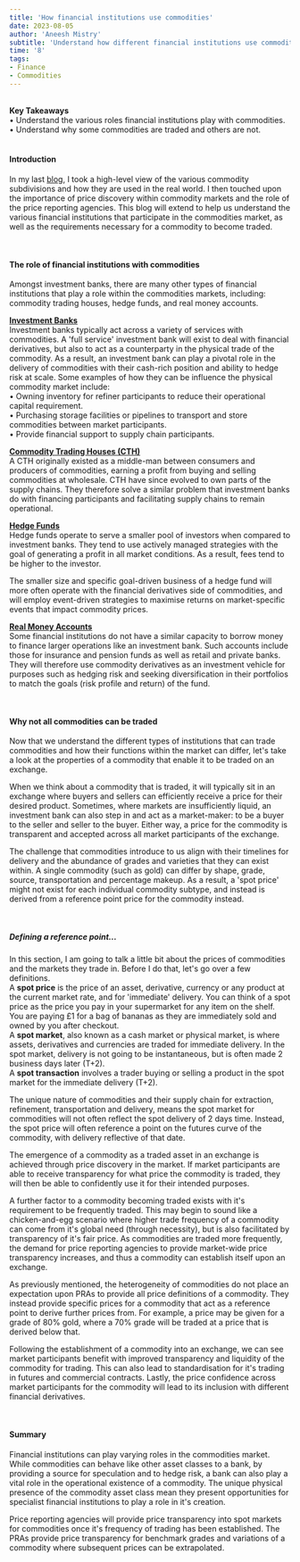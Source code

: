 ```yaml
---
title: 'How financial institutions use commodities'
date: 2023-08-05
author: 'Aneesh Mistry'
subtitle: 'Understand how different financial institutions use commodities and why not all commodities are traded.'
time: '8'
tags:
- Finance
- Commodities
---
```

<br>
<strong>Key Takeaways</strong><br>
&#8226; Understand the various roles financial institutions play with commodities.<br>
&#8226; Understand why some commodities are traded and others are not.<br>

<br>
<h4>Introduction</h4>
<p>
In my last <a href="https://aneesh.co.uk/an-intro-to-commodity-derivatives" target="_blank">blog</a>, I took a high-level view of the various commodity subdivisions and how they are used in the real world. I then touched upon the importance of price discovery within commodity markets and the role of the price reporting agencies. This blog will extend to help us understand the various financial institutions that participate in the commodities market, as well as the requirements necessary for a commodity to become traded.
</p>
<br>
<h4>The role of financial institutions with commodities</h4>
<p>
Amongst investment banks, there are many other types of financial institutions that play a role within the commodities markets, including: commodity trading houses, hedge funds, and real money accounts. 
</p>
<p>
<strong><u>Investment Banks</u></strong><br>
Investment banks typically act across a variety of services with commodities. A 'full service' investment bank will exist to deal with financial derivatives, but also to act as a counterparty in the physical trade of the commodity. As a result, an investment bank can play a pivotal role in the delivery of commodities with their cash-rich position and ability to hedge risk at scale. Some examples of how they can be influence the physical commodity market include:<br>
&#8226; Owning inventory for refiner participants to reduce their operational capital requirement.<br>
&#8226; Purchasing storage facilities or pipelines to transport and store commodities between market participants.<br>
&#8226; Provide financial support to supply chain participants.
</p>
<p>
<strong><u>Commodity Trading Houses (CTH)</u></strong><br>
A CTH originally existed as a middle-man between consumers and producers of commodities, earning a profit from buying and selling commodities at wholesale. CTH have since evolved to own parts of the supply chains. They therefore solve a similar problem that investment banks do with financing participants and facilitating supply chains to remain operational.
</p>
<p>
<strong><u>Hedge Funds</u></strong><br>
Hedge funds operate to serve a smaller pool of investors when compared to investment banks. They tend to use actively managed strategies with the goal of generating a profit in all market conditions. As a result, fees tend to be higher to the investor. 
</p>
<p>
The smaller size and specific goal-driven business of a hedge fund will more often operate with the financial derivatives side of commodities, and will employ event-driven strategies to maximise returns on market-specific events that impact commodity prices.
</p>

<p>
<strong><u>Real Money Accounts</u></strong><br>
Some financial institutions do not have a similar capacity to borrow money to finance larger operations like an investment bank. Such accounts include those for insurance and pension funds as well as retail and private banks. They will therefore use commodity derivatives as an investment vehicle for purposes such as hedging risk and seeking diversification in their portfolios to match the goals (risk profile and return) of the fund. 
</p>

<br>
<h4>Why not all commodities can be traded</h4>
<p>
Now that we understand the different types of institutions that can trade commodities and how their functions within the market can differ, let's take a look at the properties of a commodity that enable it to be traded on an exchange.  
</p>
<p>
When we think about a commodity that is traded, it will typically sit in an exchange where buyers and sellers can efficiently receive a price for their desired product. Sometimes, where markets are insufficiently liquid, an investment bank can also step in and act as a market-maker: to be a buyer to the seller and seller to the buyer. Either way, a price for the commodity is transparent and accepted across all market participants of the exchange.
</p>
<p>
The challenge that commodities introduce to us align with their timelines for delivery and the abundance of grades and varieties that they can exist within. A single commodity (such as gold) can differ by shape, grade, source, transportation and percentage makeup. As a result, a 'spot price' might not exist for each individual commodity subtype, and instead is derived from a reference point price for the commodity instead. 
</p>
<br>
<h5>Defining a reference point...</h5>
<p>
In this section, I am going to talk a little bit about the prices of commodities and the markets they trade in. Before I do that, let's go over a few definitions.<br>
A <strong>spot price</strong> is the price of an asset, derivative, currency or any product at the current market rate, and for 'immediate' delivery. You can think of a spot price as the price you pay in your supermarket for any item on the shelf. You are paying £1 for a bag of bananas as they are immediately sold and owned by you after checkout. <br>
A <strong>spot market</strong>, also known as a cash market or physical market, is where assets, derivatives and currencies are traded for immediate delivery. In the spot market, delivery is not going to be instantaneous, but is often made 2 business days later (T+2).<br>
A <strong>spot transaction</strong> involves a trader buying or selling a product in the spot market for the immediate delivery (T+2). 
</p>
<p>
The unique nature of commodities and their supply chain for extraction, refinement, transportation and delivery, means the spot market for commodities will not often reflect the spot delivery of 2 days time. Instead, the spot price will often reference a point on the futures curve of the commodity, with delivery reflective of that date. 
</p>
<p>
The emergence of a commodity as a traded asset in an exchange is achieved through price discovery in the market. If market participants are able to receive transparency for what price the commodity is traded, they will then be able to confidently use it for their intended purposes.
</p>
<p>
A further factor to a commodity becoming traded exists with it's requirement to be frequently traded. This may begin to sound like a chicken-and-egg scenario where higher trade frequency of a commodity can come from it's global need (through necessity), but is also facilitated by transparency of it's fair price.
As commodities are traded more frequently, the demand for price reporting agencies to provide market-wide price transparency increases, and thus a commodity can establish itself upon an exchange.
</p>
<p>
As previously mentioned, the heterogeneity of commodities do not place an expectation upon PRAs to provide all price definitions of a commodity. They instead provide specific prices for a commodity that act as a reference point to derive further prices from. For example, a price may be given for a grade of 80% gold, where a 70% grade will be traded at a price that is derived below that. 
</p>
<p>
Following the establishment of a commodity into an exchange, we can see market participants benefit with improved transparency and liquidity of the commodity for trading. This can also lead to standardisation for it's trading in futures and commercial contracts. Lastly, the price confidence across market participants for the commodity will lead to its inclusion with different financial derivatives. 
</p>

<br>
<h4>Summary</h4>
<p>
Financial institutions can play varying roles in the commodities market. While commodities can behave like other asset classes to a bank, by providing a source for speculation and to hedge risk, a bank can also play a vital role in the operational existence of a commodity. The unique physical presence of the commodity asset class mean they present opportunities for specialist financial institutions to play a role in it's creation.
</p>
<p>
Price reporting agencies will provide price transparency into spot markets for commodities once it's frequency of trading has been established. The PRAs provide price transparency for benchmark grades and variations of a commodity where subsequent prices can be extrapolated.
</p>